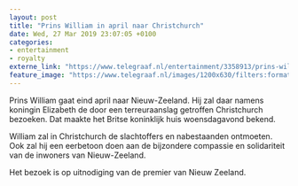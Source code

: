 ```yaml
---
layout: post
title: "Prins William in april naar Christchurch"
date: Wed, 27 Mar 2019 23:07:05 +0100
categories: 
- entertainment 
- royalty 
externe_link: "https://www.telegraaf.nl/entertainment/3358913/prins-william-in-april-naar-christchurch"
feature_image: "https://www.telegraaf.nl/images/1200x630/filters:format(jpeg):quality(80)/cdn-kiosk-api.telegraaf.nl/b258e812-50dc-11e9-800d-02d2fb1aa1d7.png"
---
```


<p class="intro">Prins William gaat eind april naar Nieuw-Zeeland. Hij zal daar namens koningin Elizabeth de door een terreuraanslag getroffen Christchurch bezoeken. Dat maakte het Britse koninklijk huis woensdagavond bekend.</p> <p>William zal in Christchurch de slachtoffers en nabestaanden ontmoeten. Ook zal hij een eerbetoon doen aan de bijzondere compassie en solidariteit van de inwoners van Nieuw-Zeeland.</p><p>Het bezoek is op uitnodiging van de premier van Nieuw Zeeland.</p>
